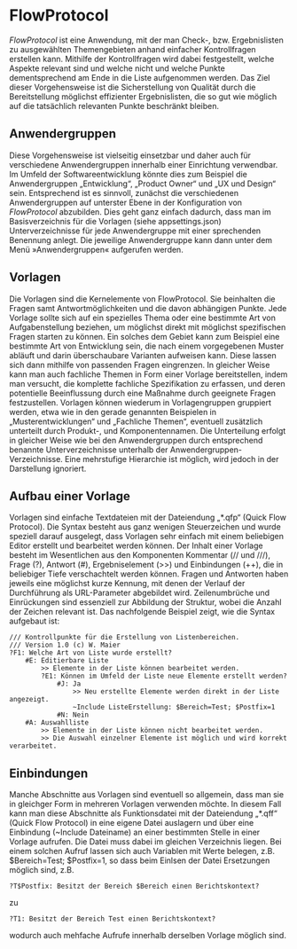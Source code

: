 # FlowProtocol

*FlowProtocol* ist eine Anwendung, mit der man Check-, bzw. Ergebnislisten zu ausgewählten Themengebieten anhand einfacher Kontrollfragen erstellen kann. Mithilfe der Kontrollfragen wird dabei festgestellt, welche Aspekte relevant sind und welche nicht und welche Punkte dementsprechend am Ende in die Liste aufgenommen werden. Das Ziel dieser Vorgehensweise ist die Sicherstellung von Qualität durch die Bereitstellung möglichst effizienter Ergebnislisten, die so gut wie möglich auf die tatsächlich relevanten Punkte beschränkt bleiben.

## Anwendergruppen
Diese Vorgehensweise ist vielseitig einsetzbar und daher auch für verschiedene Anwendergruppen innerhalb einer Einrichtung verwendbar. Im Umfeld der Softwareentwicklung könnte dies zum Beispiel die Anwendergruppen „Entwicklung“, „Product Owner“ und „UX und Design“ sein. Entsprechend ist es sinnvoll, zunächst die verschiedenen Anwendergruppen auf unterster Ebene in der Konfiguration von *FlowProtocol* abzubilden. Dies geht ganz einfach dadurch, dass man im Basisverzeichnis für die Vorlagen (siehe appsettings.json) Unterverzeichnisse für jede Anwendergruppe mit einer sprechenden Benennung anlegt. Die jeweilige Anwendergruppe kann dann unter dem Menü »Anwendergruppen« aufgerufen werden.

## Vorlagen
Die Vorlagen sind die Kernelemente von FlowProtocol. Sie beinhalten die Fragen samt Antwortmöglichkeiten und die davon abhängigen Punkte. Jede Vorlage sollte sich auf ein spezielles Thema oder eine bestimmte Art von Aufgabenstellung beziehen, um möglichst direkt mit möglichst spezifischen Fragen starten zu können. Ein solches dem Gebiet kann zum Beispiel eine bestimmte Art von Entwicklung sein, die nach einem vorgegebenen Muster abläuft und darin überschaubare Varianten aufweisen kann. Diese lassen sich dann mithilfe von passenden Fragen eingrenzen. In gleicher Weise kann man auch fachliche Themen in Form einer Vorlage bereitstellen, indem man versucht, die komplette fachliche Spezifikation zu erfassen, und deren potentielle Beeinflussung durch eine Maßnahme durch geeignete Fragen festzustellen. Vorlagen können wiederum in Vorlagengruppen gruppiert werden, etwa wie in den gerade genannten Beispielen in „Musterentwicklungen“ und „Fachliche Themen“, eventuell zusätzlich unterteilt durch Produkt-, und Komponentennamen. Die Unterteilung erfolgt in gleicher Weise wie bei den Anwendergruppen durch entsprechend benannte Unterverzeichnisse unterhalb der Anwendergruppen-Verzeichnisse. Eine mehrstufige Hierarchie ist möglich, wird jedoch in der Darstellung ignoriert.


## Aufbau einer Vorlage
Vorlagen sind einfache Textdateien mit der Dateiendung „*.qfp“ (Quick Flow Protocol). Die Syntax besteht aus ganz wenigen Steuerzeichen und wurde speziell darauf ausgelegt, dass Vorlagen sehr einfach mit einem beliebigen Editor erstellt und bearbeitet werden können. Der Inhalt einer Vorlage besteht im Wesentlichen aus den Komponenten Kommentar (// und ///), Frage (?), Antwort (#), Ergebniselement (>>) und Einbindungen (++), die in beliebiger Tiefe verschachtelt werden können. Fragen und Antworten haben jeweils eine möglichst kurze Kennung, mit denen der Verlauf der Durchführung als URL-Parameter abgebildet wird. Zeilenumbrüche und Einrückungen sind essenziell zur Abbildung der Struktur, wobei die Anzahl der Zeichen relevant ist. Das nachfolgende Beispiel zeigt, wie die Syntax aufgebaut ist:
```
/// Kontrollpunkte für die Erstellung von Listenbereichen.
/// Version 1.0 (c) W. Maier
?F1: Welche Art von Liste wurde erstellt?
    #E: Editierbare Liste
        >> Elemente in der Liste können bearbeitet werden.
        ?E1: Können im Umfeld der Liste neue Elemente erstellt werden?
            #J: Ja
                >> Neu erstellte Elemente werden direkt in der Liste angezeigt.
                ~Include ListeErstellung: $Bereich=Test; $Postfix=1
            #N: Nein
    #A: Auswahlliste
        >> Elemente in der Liste können nicht bearbeitet werden.
        >> Die Auswahl einzelner Elemente ist möglich und wird korrekt verarbeitet. 
```

## Einbindungen
Manche Abschnitte aus Vorlagen sind eventuell so allgemein, dass man sie in gleichger Form in mehreren Vorlagen verwenden möchte. In diesem Fall kann man diese Abschnitte als Funktionsdatei mit der Dateiendung „*.qff“ (Quick Flow Protocol) in eine eigene Datei auslagern und über eine Einbindung (~Include Dateiname) an einer bestimmten Stelle in einer Vorlage aufrufen. Die Datei muss dabei im gleichen Verzeichnis liegen. Bei einem solchen Aufruf lassen sich auch Variablen mit Werte belegen, z.B. $Bereich=Test; $Postfix=1, so dass beim Einlsen der Datei Ersetzungen möglich sind, z.B.
```
?T$Postfix: Besitzt der Bereich $Bereich einen Berichtskontext?
```
zu
```
?T1: Besitzt der Bereich Test einen Berichtskontext?
```
wodurch auch mehfache Aufrufe innerhalb derselben Vorlage möglich sind.